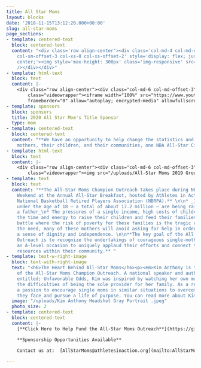 ```yaml
---
title: All Star Moms
layout: blocks
date: '2018-11-15T13:12:20.000+00:00'
slug: all-star-moms
page_sections:
- template: centered-text
  block: centered-text
  content: "<div class='row align-center'><div class='col-md-4 col-md-offset-4 col-sm-6
    col-sm-offset-3 col-xs-8 col-xs-offset-2' style='display: flex; justify-content:
    center;'><img style='max-height: 300px' class='img-responsive' src='/uploads/AllStarMoms2020-LogoChiOutreach.png'
    /></div></div>"
- template: html-text
  block: text
  content: |-
    <div class="row align-center"><div class="col-md-6 col-md-offset-3"><div
        class="videowrapper"><iframe width="100%" src="https://www.youtube.com/embed/avUnn7FEej0"
        frameborder="0" allow="autoplay; encrypted-media" allowfullscreen></iframe></div></div></div>
- template: sponsors
  block: sponsors
  title: 2020 All Star Mom's Title Sponsor
  type: mom
- template: centered-text
  block: centered-text
  content: "**We have an opportunity to help change the statistics and impact single
    mothers, their children, and their communities, one NBA All-Star City at a time!** "
- template: html-text
  block: text
  content: |-
    <div class="row align-center"><div class="col-md-6 col-md-offset-3"><div
        class="videowrapper"><img src="/uploads/All-Star Moms 2019 Group.jpeg" /></div></div></div>
- template: text
  block: text
  content: "**The All-Star Moms Champion Outreach takes place during NBA All-Star
    Weekend at the Annual All-Star Breakfast, hosted by Athletes in Action and the
    National Basketball Retired Players Association (NBRPA).** \n\n* _1 in 4 children
    under the age of 18 — a total of about 17.2 million — are being raised without
    a father_\n* The pressures of a single income, high costs of childcare, finding
    the time and energy to raise their children and feed their families is a constant
    battle where the risk of poverty for these families is the tragic reality\n* Despite
    the need, many of these mothers will avoid asking for help in order to maintain
    a sense of dignity and independence. \n\n**The key goal of the All-Star Moms Champion
    Outreach is to recognize the undertakings of courageous single-mothers and create
    an A-level occasion to uniquely applaud their efforts and connect them with pertinent
    resources within their community.** "
- template: text-w-right-image
  block: text-with-right-image
  text: "<h6>The Heart Behind All-Star Moms</h6><p><em>Kim Anthony is the visionary
    of the All-Star Moms Champion Outreach. A national speaker and author of the book
    entitled; Unfavorable Odds, Kim was inspired by watching her own mother overcome
    the difficulties of being the sole provider for her family. As a result, she developed
    a passion to encourage single moms in similar situations to overcome the obstacles
    they face and pursue a life of purpose. You can read more about Kim at www.KimAnthony.net.</em></p>"
  image: "/uploads/Kim Anthony Headshot Gray Portrait .jpeg"
  photo_size: 2
- template: centered-text
  block: centered-text
  content: |-
    [**Click Here to Help Fund the All-Star Moms Outreach**](https://give.cru.org/0966957)

    **Sponsorship Opportunities Available**

    Contact us at:  [AllStarMoms@athletesinaction.org](mailto:AllStarMoms@athletesinaction.org)

---
```


